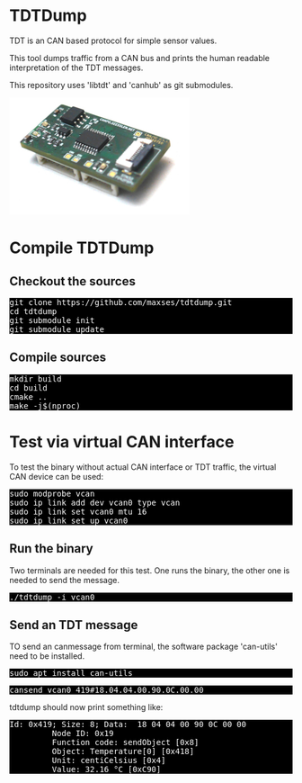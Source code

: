 # TDTDump

TDT is an CAN based protocol for simple sensor values.

This tool dumps traffic from a CAN bus and prints the human readable 
interpretation of the TDT messages.

This repository uses 'libtdt' and 'canhub' as git submodules.

![Overview](doc/canio_2.jpg)

# Compile TDTDump

## Checkout the sources

<pre style="background-color: black; color: white;">
git clone https://github.com/maxses/tdtdump.git
cd tdtdump
git submodule init
git submodule update
</pre>

## Compile sources

<pre style="background-color: black; color: white;">
mkdir build
cd build
cmake ..
make -j$(nproc)
</pre>

# Test via virtual CAN interface

To test the binary without actual CAN interface or TDT traffic, the virtual CAN
device can be used:
<pre style="background-color: black; color: white;">
sudo modprobe vcan
sudo ip link add dev vcan0 type vcan
sudo ip link set vcan0 mtu 16
sudo ip link set up vcan0
</pre>

## Run the binary

Two terminals are needed for this test. One runs the binary, the other one is
needed to send the message.
<pre style="background-color: black; color: white;">
./tdtdump -i vcan0
</pre>

## Send an TDT message

TO send an canmessage from terminal, the software package 'can-utils' need to 
be installed.
<pre style="background-color: black; color: white;">
sudo apt install can-utils
</pre>

<pre style="background-color: black; color: white;">
cansend vcan0 419#18.04.04.00.90.0C.00.00
</pre>

tdtdump should now print something like:
<pre style="background-color: black; color: white;">
Id: 0x419; Size: 8; Data:  18 04 04 00 90 0C 00 00
         Node ID: 0x19
         Function code: sendObject [0x8]
         Object: Temperature[0] [0x418]
         Unit: centiCelsius [0x4]
         Value: 32.16 °C [0xC90]
</pre>
